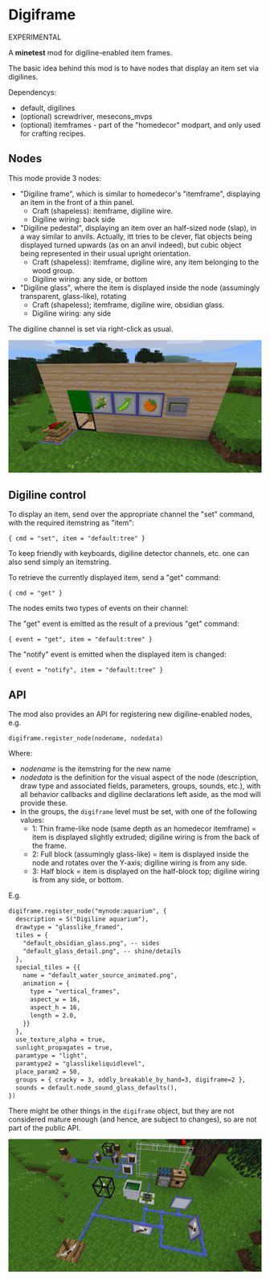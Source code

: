 # Digiframe

EXPERIMENTAL

A **minetest** mod for digiline-enabled item frames.

The basic idea behind this mod is to have nodes that display an item set via digilines.

Dependencys:
- default, digilines
- (optional) screwdriver, mesecons_mvps
- (optional) itemframes - part of the "homedecor" modpart, and only used for crafting recipes.

## Nodes

This mode provide 3 nodes:
- "Digiline frame", which is similar to homedecor's "itemframe", displaying an item in the front of a thin panel.
  - Craft (shapeless): itemframe, digiline wire.
  - Digiline wiring: back side
- "Digiline pedestal", displaying an item over an half-sized node (slap), in a way similar to anvils. Actually, itt tries to be clever, flat objects being displayed turned upwards (as on an anvil indeed), but cubic object being represented in their usual upright orientation.
  - Craft (shapeless): itemframe, digiline wire, any item belonging to the wood group.
  - Digiline wiring: any side, or bottom
- "Digiline glass", where the item is displayed inside the node (assumingly transparent, glass-like), rotating
  - Craft (shapeless); itemframe, digiline wire, obsidian glass.
  - Digiline wiring: any side
  
The digiline channel is set via right-click as usual.

![Screenshot 1](screenshots/screenshot1.png)
  
## Digiline control

To display an item, send over the appropriate channel the "set" command, with the required itemstring as "item":
```
{ cmd = "set", item = "default:tree" }
```

To keep friendly with keyboards, digiline detector channels, etc. one can also send simply an itemstring.

To retrieve the currently displayed item, send a "get" command:
```
{ cmd = "get" }
```

The nodes emits two types of events on their channel:

The "get" event is emitted as the result of a previous "get" command:
```
{ event = "get", item = "default:tree" }
```

The "notify" event is emitted when the displayed item is changed:
```
{ event = "notify", item = "default:tree" }
```

## API

The mod also provides an API for registering new digiline-enabled nodes, e.g.
```
digiframe.register_node(nodename, nodedata)
```

Where:
- _nodename_ is the itemstring for the new name
- _nodedata_ is the definition for the visual aspect of the node (description, draw type and associated fields, parameters, groups, sounds, etc.), with all behavior callbacks and digiline declarations left aside, as the mod will provide these.
- In the groups, the `digiframe` level must be set, with one of the following values:
  - 1: Thin frame-like node (same depth as an homedecor itemframe) = item is displayed slightly extruded; digiline wiring is from the back of the frame.
  - 2: Full block (assumingly glass-like) = item is displayed inside the node and rotates over the Y-axis; digiline wiring is from any side.
  - 3: Half block = item is displayed on the half-block top; digiline wiring is from any side, or bottom.

E.g.
```
digiframe.register_node("mynode:aquarium", {
  description = S("Digiline aquarium"),
  drawtype = "glasslike_framed",
  tiles = {
    "default_obsidian_glass.png", -- sides
    "default_glass_detail.png", -- shine/details
  },
  special_tiles = {{
    name = "default_water_source_animated.png",
    animation = {
      type = "vertical_frames",
      aspect_w = 16,
      aspect_h = 16,
      length = 2.0,
    }}
  },
  use_texture_alpha = true,
  sunlight_propagates = true,
  paramtype = "light",
  paramtype2 = "glasslikeliquidlevel",
  place_param2 = 50,
  groups = { cracky = 3, oddly_breakable_by_hand=3, digiframe=2 },
  sounds = default.node_sound_glass_defaults(),
})
```

There might be other things in the `digiframe` object, but they are not considered mature enough (and hence, are subject to changes), so are not part of the public API.

![Screenshot 2](screenshots/screenshot2.png)
